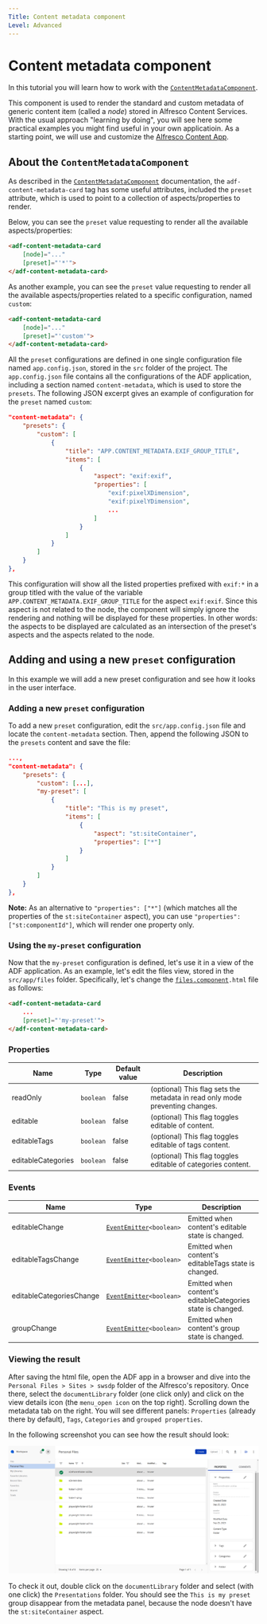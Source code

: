 ```yaml
---
Title: Content metadata component
Level: Advanced
---
```


# Content metadata component

In this tutorial you will learn how to work with the [`ContentMetadataComponent`](../../lib/content-services/src/lib/content-metadata/components/content-metadata/content-metadata.component.ts).

This component is used to render the standard and custom metadata of generic content item (called a _node_) stored in Alfresco Content Services. With the usual approach "learning by doing", you will see here some practical examples you might find useful in your own applicatioin. As a starting point, we will use and customize the [Alfresco Content App](https://github.com/Alfresco/alfresco-content-app).

## About the `ContentMetadataComponent`

As described in the [`ContentMetadataComponent`](../../lib/content-services/src/lib/content-metadata/components/content-metadata/content-metadata.component.ts) documentation, the `adf-content-metadata-card` tag has some useful attributes, included the `preset` attribute, which is used to point to a collection of aspects/properties to render.

Below, you can see the `preset` value requesting to render all the available aspects/properties:

```html
<adf-content-metadata-card
    [node]="..."
    [preset]="'*'">
</adf-content-metadata-card>
```

As another example, you can see the `preset` value requesting to render all the available aspects/properties related to a specific configuration, named `custom`:

```html
<adf-content-metadata-card
    [node]="..."
    [preset]="'custom'">
</adf-content-metadata-card>
```

All the `preset` configurations are defined in one single configuration file named `app.config.json`, stored in the `src` folder of the project. The `app.config.json` file contains all the configurations of the ADF application, including a section named `content-metadata`, which is used to store the `presets`. The following JSON excerpt gives an example of configuration for the `preset` named `custom`:

```json
"content-metadata": {
    "presets": {
        "custom": [
            {
                "title": "APP.CONTENT_METADATA.EXIF_GROUP_TITLE",
                "items": [
                    {
                        "aspect": "exif:exif",
                        "properties": [
                            "exif:pixelXDimension",
                            "exif:pixelYDimension",
                            ...
                        ]
                    }
                ]
            }
        ]
    }
},
```

This configuration will show all the listed properties prefixed with `exif:*` in a group titled with the value of the variable  `APP.CONTENT_METADATA.EXIF_GROUP_TITLE` for the aspect `exif:exif`. Since this aspect is not related to the node, the component will simply ignore the rendering and nothing will be displayed for these properties. In other words: the aspects to be displayed are calculated as an intersection of the preset's aspects and the aspects related to the node.

## Adding and using a new `preset` configuration

In this example we will add a new preset configuration and see how it looks in the user interface.

### Adding a new `preset` configuration

To add a new `preset` configuration, edit the `src/app.config.json` file and locate the `content-metadata` section. Then, append the following JSON to the `presets` content and save the file:

```json
...,
"content-metadata": {
    "presets": {
        "custom": [...],
        "my-preset": [
            {
                "title": "This is my preset",
                "items": [
                    {
                        "aspect": "st:siteContainer",
                        "properties": ["*"]
                    }
                ]
            }
        ]
    }
},
```

**Note:** As an alternative to `"properties": ["*"]` (which matches all the properties of the `st:siteContainer` aspect), you can use `"properties": ["st:componentId"]`, which will render one property only.

### Using the `my-preset` configuration

Now that the `my-preset` configuration is defined, let's use it in a view of the ADF application. As an example, let's edit the files view, stored in the `src/app/files` folder. Specifically, let's change the [`files.component`](../../demo-shell/src/app/components/files/files.component.ts)`.html` file as follows:

```html
<adf-content-metadata-card
    ...
    [preset]="'my-preset'">
</adf-content-metadata-card>
```

### Properties

| Name | Type | Default value | Description |
| ---- | ---- | ------------- | ----------- |
| readOnly | `boolean` | false | (optional) This flag sets the metadata in read only mode preventing changes. |
| editable | `boolean` | false | (optional) This flag toggles editable of content. |
| editableTags | `boolean` | false | (optional) This flag toggles editable of tags content. |
| editableCategories | `boolean` | false | (optional) This flag toggles editable of categories content. |

### Events

| Name | Type | Description |
|----------------|-----------------------------------------------------------------------|---------------------------------------------------|
| editableChange | [`EventEmitter`](https://angular.io/api/core/EventEmitter)`<boolean>` | Emitted when content's editable state is changed. |
| editableTagsChange | [`EventEmitter`](https://angular.io/api/core/EventEmitter)`<boolean>` | Emitted when content's editableTags state is changed. |
| editableCategoriesChange | [`EventEmitter`](https://angular.io/api/core/EventEmitter)`<boolean>` | Emitted when content's editableCategories state is changed. |
| groupChange | [`EventEmitter`](https://angular.io/api/core/EventEmitter)`<boolean>` | Emitted when content's group state is changed. |

### Viewing the result

After saving the html file, open the ADF app in a browser and dive into the `Personal Files > Sites > swsdp` folder of the Alfresco's repository. Once there, select the `documentLibrary` folder (one click only) and click on the view details icon (the `menu_open icon` on the top right). Scrolling down the metadata tab on the right. You will see different panels: `Properties` (already there by default), `Tags`, `Categories` and `grouped properties`.

In the following screenshot you can see how the result should look:

![UI_Property_Panel](../docassets/images/UI_property_panel.png)

To check it out, double click on the `documentLibrary` folder and select (with one click) the `Presentations` folder. You should see the `This is my preset` group disappear from the metadata panel, because the node doesn't have the `st:siteContainer` aspect.
